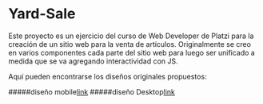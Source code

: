 # Yard-Sale
Este proyecto es un ejercicio del curso de Web Developer de Platzi para la creación de un sitio web para la venta de artículos. Originalmente se creo en varios componentes cada parte del sitio web para luego ser unificado a medida que se va agregando interactividad con JS.

Aquí pueden encontrarse los diseños originales propuestos:

#####diseño mobile[link](https://www.figma.com/file/bcEVujIzJj5PNIWwF9pP2w/Platzi_YardSale)
#####diseño Desktop[link](https://www.figma.com/file/bcEVujIzJj5PNIWwF9pP2w/Platzi_YardSale?node-id=0%3A999)



